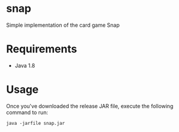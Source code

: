 # snap
Simple implementation of the card game Snap

# Requirements
* Java 1.8

# Usage
Once you've downloaded the release JAR file, execute the following command to run:
```
java -jarfile snap.jar
```